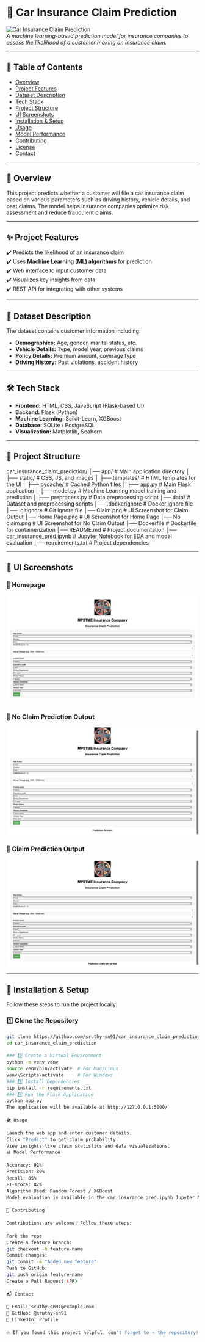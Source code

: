# 🚗 Car Insurance Claim Prediction

![Car Insurance Claim Prediction](https://via.placeholder.com/1200x400?text=Car+Insurance+Claim+Prediction)  
*A machine learning-based prediction model for insurance companies to assess the likelihood of a customer making an insurance claim.*

---

## 📌 Table of Contents
- [Overview](#overview)
- [Project Features](#project-features)
- [Dataset Description](#dataset-description)
- [Tech Stack](#tech-stack)
- [Project Structure](#project-structure)
- [UI Screenshots](#ui-screenshots)
- [Installation & Setup](#installation--setup)
- [Usage](#usage)
- [Model Performance](#model-performance)
- [Contributing](#contributing)
- [License](#license)
- [Contact](#contact)

---

## 📖 Overview
This project predicts whether a customer will file a car insurance claim based on various parameters such as driving history, vehicle details, and past claims. The model helps insurance companies optimize risk assessment and reduce fraudulent claims.

---

## ✨ Project Features
✔️ Predicts the likelihood of an insurance claim  
✔️ Uses **Machine Learning (ML) algorithms** for prediction  
✔️ Web interface to input customer data  
✔️ Visualizes key insights from data  
✔️ REST API for integrating with other systems  

---

## 📂 Dataset Description
The dataset contains customer information including:
- **Demographics:** Age, gender, marital status, etc.
- **Vehicle Details:** Type, model year, previous claims
- **Policy Details:** Premium amount, coverage type
- **Driving History:** Past violations, accident history

---

## 🛠️ Tech Stack
- **Frontend:** HTML, CSS, JavaScript (Flask-based UI)  
- **Backend:** Flask (Python)  
- **Machine Learning:** Scikit-Learn, XGBoost  
- **Database:** SQLite / PostgreSQL  
- **Visualization:** Matplotlib, Seaborn  

---

## 📂 Project Structure

car_insurance_claim_prediction/ │── app/ # Main application directory │ ├── static/ # CSS, JS, and images │ ├── templates/ # HTML templates for the UI │ ├── pycache/ # Cached Python files │ ├── app.py # Main Flask application │ ├── model.py # Machine Learning model training and prediction │ ├── preprocess.py # Data preprocessing script │── data/ # Dataset and preprocessing scripts │── .dockerignore # Docker ignore file │── .gitignore # Git ignore file │── Claim.png # UI Screenshot for Claim Output │── Home Page.png # UI Screenshot for Home Page │── No claim.png # UI Screenshot for No Claim Output │── Dockerfile # Dockerfile for containerization │── README.md # Project documentation │── car_insurance_pred.ipynb # Jupyter Notebook for EDA and model evaluation │── requirements.txt # Project dependencies 

---

## 📸 UI Screenshots
### 🔹 Homepage
![Homepage](Home%20Page.png)

### 🔹 No Claim Prediction Output
![No Claim](No%20claim.png)

### 🔹 Claim Prediction Output
![Claim](Claim.png)

---

## 🚀 Installation & Setup

Follow these steps to run the project locally:

### 1️⃣ Clone the Repository
```bash
git clone https://github.com/sruthy-sn91/car_insurance_claim_prediction.git
cd car_insurance_claim_prediction

### 2️⃣ Create a Virtual Environment
python -m venv venv
source venv/bin/activate  # For Mac/Linux
venv\Scripts\activate     # For Windows
### 3️⃣ Install Dependencies
pip install -r requirements.txt
### 4️⃣ Run the Flask Application
python app.py
The application will be available at http://127.0.0.1:5000/

🛠️ Usage

Launch the web app and enter customer details.
Click "Predict" to get claim probability.
View insights like claim statistics and data visualizations.
📊 Model Performance

Accuracy: 92%
Precision: 89%
Recall: 85%
F1-score: 87%
Algorithm Used: Random Forest / XGBoost
Model evaluation is available in the car_insurance_pred.ipynb Jupyter Notebook.

🤝 Contributing

Contributions are welcome! Follow these steps:

Fork the repo
Create a feature branch:
git checkout -b feature-name
Commit changes:
git commit -m "Added new feature"
Push to GitHub:
git push origin feature-name
Create a Pull Request (PR)

📬 Contact

📧 Email: sruthy-sn91@example.com
🔗 GitHub: @sruthy-sn91
🔗 LinkedIn: Profile

🔥 If you found this project helpful, don't forget to ⭐ the repository! 🚀



